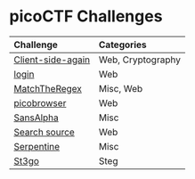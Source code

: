 # picoCTF Challenges



| Challenge | Categories |
| :----| :-------- |
| [Client-side-again](./Client-side-again/Client-side-again-Solution.md) | Web, Cryptography |
| [login](./login/login-Solution.md) | Web |
| [MatchTheRegex](./MatchTheRegex/MathTheRegex-Solution.md) | Misc, Web
| [picobrowser](./picobrowser/picobrowser-Solution.md) | Web |
| [SansAlpha](./SansAlpha/SansAlpha-Solution.md) | Misc |
| [Search source](./Search%20source/Search-source-Solution.md) | Web |
| [Serpentine](./Serpentine/Serpentine-Solution.md) | Misc |
| [St3go](./St3go/St3go-Solution.md) | Steg |
